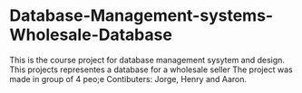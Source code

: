 # Database-Management-systems-Wholesale-Database
This is the course project for database management sysytem and design.
This projects representes a database for a wholesale seller
The project was made in group of 4 peo;e 
Contibuters: Jorge, Henry and Aaron.
